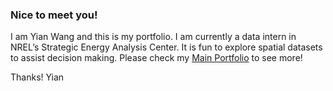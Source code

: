 ### Nice to meet you!

I am Yian Wang and this is my portfolio. I am currently a data intern in NREL’s Strategic Energy Analysis Center. 
It is fun to explore spatial datasets to assist decision making. Please check my [Main Portfolio](https://annisann666.github.io/) to see more!

Thanks! Yian
